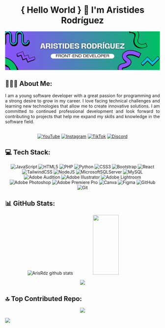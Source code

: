# <div align="center">{ Hello World } 👋 I'm Aristides Rodríguez</div>
![banner Aristides Rodriguez](banner-aristidesrdz-fed.png)

## 👨🏻‍💻 About Me:
<div align="justify">
I am a young software developer with a great passion for programming and a strong desire to grow in my career. I love facing technical challenges and learning new technologies that allow me to create innovative solutions. I am committed to continued professional development and look forward to contributing to projects that help me expand my skills and knowledge in the software field.
</div>
<br/>

<div align="center">
  
[![YouTube](https://img.shields.io/badge/YouTube-%23FF0000.svg?style=for-the-badge&logo=YouTube&logoColor=white)](https://youtube.com/soyizzat) [![Instagram](https://img.shields.io/badge/Instagram-%23E4405F.svg?style=for-the-badge&logo=Instagram&logoColor=white)](https://instagram.com/soyizzat) [![TikTok](https://img.shields.io/badge/TikTok-%23000000.svg?style=for-the-badge&logo=TikTok&logoColor=white)](https://tiktok.com/@soyizzat) [![Discord](https://img.shields.io/badge/Discord-%237289DA.svg?style=for-the-badge&logo=discord&logoColor=white)](https://discord.gg/uRRk3BBPgq) 

</div>

## 💻 Tech Stack:
<div align="center">
  
![JavaScript](https://img.shields.io/badge/javascript-%23323330.svg?style=for-the-badge&logo=javascript&logoColor=%23F7DF1E) ![HTML5](https://img.shields.io/badge/html5-%23E34F26.svg?style=for-the-badge&logo=html5&logoColor=white) ![PHP](https://img.shields.io/badge/php-%23777BB4.svg?style=for-the-badge&logo=php&logoColor=white) ![Python](https://img.shields.io/badge/python-3670A0?style=for-the-badge&logo=python&logoColor=ffdd54) ![CSS3](https://img.shields.io/badge/css3-%231572B6.svg?style=for-the-badge&logo=css3&logoColor=white) ![Bootstrap](https://img.shields.io/badge/bootstrap-%238511FA.svg?style=for-the-badge&logo=bootstrap&logoColor=white) ![React](https://img.shields.io/badge/react-%2320232a.svg?style=for-the-badge&logo=react&logoColor=%2361DAFB) ![TailwindCSS](https://img.shields.io/badge/tailwindcss-%2338B2AC.svg?style=for-the-badge&logo=tailwind-css&logoColor=white) ![NodeJS](https://img.shields.io/badge/node.js-6DA55F?style=for-the-badge&logo=node.js&logoColor=white) ![MicrosoftSQLServer](https://img.shields.io/badge/Microsoft%20SQL%20Server-CC2927?style=for-the-badge&logo=microsoft%20sql%20server&logoColor=white) ![MySQL](https://img.shields.io/badge/mysql-4479A1.svg?style=for-the-badge&logo=mysql&logoColor=white) ![Adobe Audition](https://img.shields.io/badge/Adobe%20Audition-9999FF.svg?style=for-the-badge&logo=Adobe%20Audition&logoColor=white) ![Adobe Illustrator](https://img.shields.io/badge/adobe%20illustrator-%23FF9A00.svg?style=for-the-badge&logo=adobe%20illustrator&logoColor=white) ![Adobe Lightroom](https://img.shields.io/badge/Adobe%20Lightroom-31A8FF.svg?style=for-the-badge&logo=Adobe%20Lightroom&logoColor=white) ![Adobe Photoshop](https://img.shields.io/badge/adobe%20photoshop-%2331A8FF.svg?style=for-the-badge&logo=adobe%20photoshop&logoColor=white) ![Adobe Premiere Pro](https://img.shields.io/badge/Adobe%20Premiere%20Pro-9999FF.svg?style=for-the-badge&logo=Adobe%20Premiere%20Pro&logoColor=white) ![Canva](https://img.shields.io/badge/Canva-%2300C4CC.svg?style=for-the-badge&logo=Canva&logoColor=white) ![Figma](https://img.shields.io/badge/figma-%23F24E1E.svg?style=for-the-badge&logo=figma&logoColor=white) ![GitHub](https://img.shields.io/badge/github-%23121011.svg?style=for-the-badge&logo=github&logoColor=white) ![Git](https://img.shields.io/badge/git-%23F05033.svg?style=for-the-badge&logo=git&logoColor=white)

</div>

## 📊 GitHub Stats:
<div align="center">  
  <img width="49%" height="195px" src="https://github-readme-stats.vercel.app/api?username=ArisRdz&show_icons=true&count_private=true&hide_border=true&title_color=02D9F7FF&icon_color=02D9F7FF&text_color=c9d1d9&bg_color=0d1117" alt="ArisRdz github stats" /> 
  
  <img width="41%" height="195px" src="https://github-readme-stats.vercel.app/api/top-langs/?username=ArisRdz&layout=compact&hide_border=true&title_color=02D9F7FF&text_color=02D9F7FF&bg_color=0d1117" />
</div> 
<p align="center">
 <img  src="https://github-readme-streak-stats.herokuapp.com?user=ArisRdz&theme=tokyonight_duo&hide_border=true"
</p>

## 🔝 Top Contributed Repo:

<div align="center">
  
![](https://github-contributor-stats.vercel.app/api?username=ArisRdz&limit=5&hide_border=true&title_color=02D9F7FF&icon_color=02D9F7FF&text_color=c9d1d9&bg_color=0d1117&combine_all_yearly_contributions=true)

</div>

<!-- Visit counter ------------------------------------------------------------------------------------------------------------------------------------------------------->

[![](https://visitcount.itsvg.in/api?id=ArisRdz&icon=0&color=0)](https://visitcount.itsvg.in)

<!--**ArisRdz/ArisRdz** is a ✨ _special_ ✨ repository because its `README.md` (this file) appears on your GitHub profile.-->

